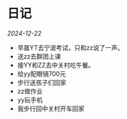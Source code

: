 # 日记
_2024-12-22_
* 早晨YT去宁波考试，只和zz说了一声。
* 送zz去群团上课
* 接YY和ZZ去中关村吃午餐。
* 给yy配眼镜700元
* 步行送孩子们回家
* zz做作业
* yy玩手机
* 我步行回中关村开车回家
